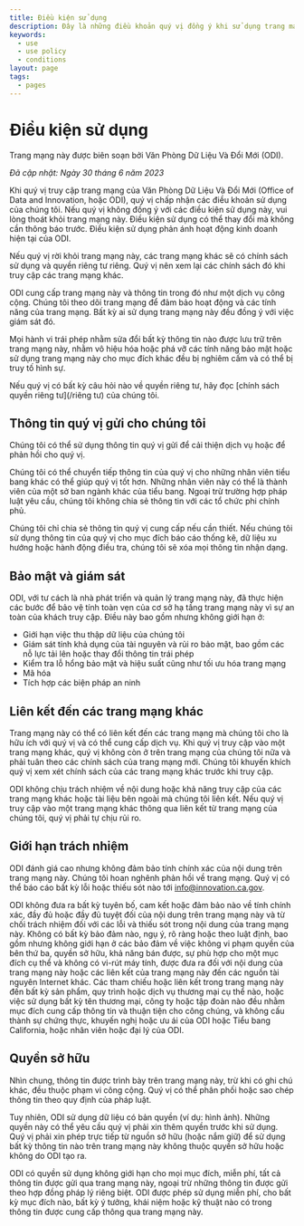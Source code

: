 ```yaml
---
title: Điều kiện sử dụng
description: Đây là những điều khoản quý vị đồng ý khi sử dụng trang mạng này. Bao gồm những thông tin chúng tôi thu thập và không thu thập.
keywords:
  - use
  - use policy
  - conditions
layout: page
tags:
  - pages
---
```

# Điều kiện sử dụng

Trang mạng này được biên soạn bởi Văn Phòng Dữ Liệu Và Đổi Mới (ODI).

*Đã cập nhật: Ngày 30 tháng 6 năm 2023*

Khi quý vị truy cập trang mạng của Văn Phòng Dữ Liệu Và Đổi Mới (Office of Data and Innovation, hoặc ODI), quý vị chấp nhận các điều khoản sử dụng của chúng tôi. Nếu quý vị không đồng ý với các điều kiện sử dụng này, vui lòng thoát khỏi trang mạng này. Điều kiện sử dụng có thể thay đổi mà không cần thông báo trước. Điều kiện sử dụng phản ánh hoạt động kinh doanh hiện tại của ODI.

Nếu quý vị rời khỏi trang mạng này, các trang mạng khác sẽ có chính sách sử dụng và quyền riêng tư riêng. Quý vị nên xem lại các chính sách đó khi truy cập các trang mạng khác.

ODI cung cấp trang mạng này và thông tin trong đó như một dịch vụ công cộng. Chúng tôi theo dõi trang mạng để đảm bảo hoạt động và các tính năng của trang mạng. Bất kỳ ai sử dụng trang mạng này đều đồng ý với việc giám sát đó.

Mọi hành vi trái phép nhằm sửa đổi bất kỳ thông tin nào được lưu trữ trên trang mạng này, nhằm vô hiệu hóa hoặc phá vỡ các tính năng bảo mật hoặc sử dụng trang mạng này cho mục đích khác đều bị nghiêm cấm và có thể bị truy tố hình sự.

Nếu quý vị có bất kỳ câu hỏi nào về quyền riêng tư, hãy đọc [chính sách quyền riêng tư](/riêng tư) của chúng tôi.

## Thông tin quý vị gửi cho chúng tôi

Chúng tôi có thể sử dụng thông tin quý vị gửi để cải thiện dịch vụ hoặc để phản hồi cho quý vị.

Chúng tôi có thể chuyển tiếp thông tin của quý vị cho những nhân viên tiểu bang khác có thể giúp quý vị tốt hơn. Những nhân viên này có thể là thành viên của một sở ban ngành khác của tiểu bang. Ngoại trừ trường hợp pháp luật yêu cầu, chúng tôi không chia sẻ thông tin với các tổ chức phi chính phủ.

Chúng tôi chỉ chia sẻ thông tin quý vị cung cấp nếu cần thiết. Nếu chúng tôi sử dụng thông tin của quý vị cho mục đích báo cáo thống kê, dữ liệu xu hướng hoặc hành động điều tra, chúng tôi sẽ xóa mọi thông tin nhận dạng.

## Bảo mật và giám sát

ODI, với tư cách là nhà phát triển và quản lý trang mạng này, đã thực hiện các bước để bảo vệ tính toàn vẹn của cơ sở hạ tầng trang mạng này vì sự an toàn của khách truy cập. Điều này bao gồm nhưng không giới hạn ở:

* Giới hạn việc thu thập dữ liệu của chúng tôi
* Giám sát tính khả dụng của tài nguyên và rủi ro bảo mật, bao gồm các nỗ lực tải lên hoặc thay đổi thông tin trái phép
* Kiểm tra lỗ hổng bảo mật và hiệu suất cũng như tối ưu hóa trang mạng
* Mã hóa
* Tích hợp các biện pháp an ninh

## Liên kết đến các trang mạng khác

Trang mạng này có thể có liên kết đến các trang mạng mà chúng tôi cho là hữu ích với quý vị và có thể cung cấp dịch vụ. Khi quý vị truy cập vào một trang mạng khác, quý vị không còn ở trên trang mạng của chúng tôi nữa và phải tuân theo các chính sách của trang mạng mới. Chúng tôi khuyến khích quý vị xem xét chính sách của các trang mạng khác trước khi truy cập.

ODI không chịu trách nhiệm về nội dung hoặc khả năng truy cập của các trang mạng khác hoặc tài liệu bên ngoài mà chúng tôi liên kết. Nếu quý vị truy cập vào một trang mạng khác thông qua liên kết từ trang mạng của chúng tôi, quý vị phải tự chịu rủi ro.

## Giới hạn trách nhiệm

ODI đánh giá cao nhưng không đảm bảo tính chính xác của nội dung trên trang mạng này. Chúng tôi hoan nghênh phản hồi về trang mạng. Quý vị có thể báo cáo bất kỳ lỗi hoặc thiếu sót nào tới [info@innovation.ca.gov](mailto:info@innovation.ca.gov).

ODI không đưa ra bất kỳ tuyên bố, cam kết hoặc đảm bảo nào về tính chính xác, đầy đủ hoặc đầy đủ tuyệt đối của nội dung trên trang mạng này và từ chối trách nhiệm đối với các lỗi và thiếu sót trong nội dung của trang mạng này. Không có bất kỳ bảo đảm nào, ngụ ý, rõ ràng hoặc theo luật định, bao gồm nhưng không giới hạn ở các bảo đảm về việc không vi phạm quyền của bên thứ ba, quyền sở hữu, khả năng bán được, sự phù hợp cho một mục đích cụ thể và không có vi-rút máy tính, được đưa ra đối với nội dung của trang mạng này hoặc các liên kết của trang mạng này đến các nguồn tài nguyên Internet khác. Các tham chiếu hoặc liên kết trong trang mạng này đến bất kỳ sản phẩm, quy trình hoặc dịch vụ thương mại cụ thể nào, hoặc việc sử dụng bất kỳ tên thương mại, công ty hoặc tập đoàn nào đều nhằm mục đích cung cấp thông tin và thuận tiện cho công chúng, và không cấu thành sự chứng thực, khuyến nghị hoặc ưu ái của ODI hoặc Tiểu bang California, hoặc nhân viên hoặc đại lý của ODI.

## Quyền sở hữu

Nhìn chung, thông tin được trình bày trên trang mạng này, trừ khi có ghi chú khác, đều thuộc phạm vi công cộng. Quý vị có thể phân phối hoặc sao chép thông tin theo quy định của pháp luật.

Tuy nhiên, ODI sử dụng dữ liệu có bản quyền (ví dụ: hình ảnh). Những quyền này có thể yêu cầu quý vị phải xin thêm quyền trước khi sử dụng. Quý vị phải xin phép trực tiếp từ nguồn sở hữu (hoặc nắm giữ) để sử dụng bất kỳ thông tin nào trên trang mạng này không thuộc quyền sở hữu hoặc không do ODI tạo ra.

ODI có quyền sử dụng không giới hạn cho mọi mục đích, miễn phí, tất cả thông tin được gửi qua trang mạng này, ngoại trừ những thông tin được gửi theo hợp đồng pháp lý riêng biệt. ODI được phép sử dụng miễn phí, cho bất kỳ mục đích nào, bất kỳ ý tưởng, khái niệm hoặc kỹ thuật nào có trong thông tin được cung cấp thông qua trang mạng này.
